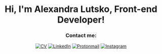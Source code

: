 <h1 align="center">Hi, I'm Alexandra Lutsko, Front-end Developer!</h1>

<h3 align="center" color="white">Contact me:</h3>

<div align="center">
<a target="blank" href="https://nekoguard.github.io/rsschool-cv/"><img alt="CV" src="https://img.shields.io/badge/website-000000?style=for-the-badge&logo=About.me&logoColor=white"></a>
<a target="blank" href="https://www.linkedin.com/in/alnekog/"><img alt="LinkedIn" src="https://img.shields.io/badge/LinkedIn-0077B5?style=for-the-badge&logo=linkedin&logoColor=white"></a>
<a target="blank" href="mailto:nekoguard@protonmail.com"><img alt="Protonmail" src="https://img.shields.io/badge/ProtonMail-8B89CC?style=for-the-badge&logo=protonmail&logoColor=white"></a>
<a target="blank" href="https://www.instagram.com/forestnekko/"><img alt="Instagram" src="https://img.shields.io/badge/Instagram-E4405F?style=for-the-badge&logo=instagram&logoColor=white"></a>
</div>
